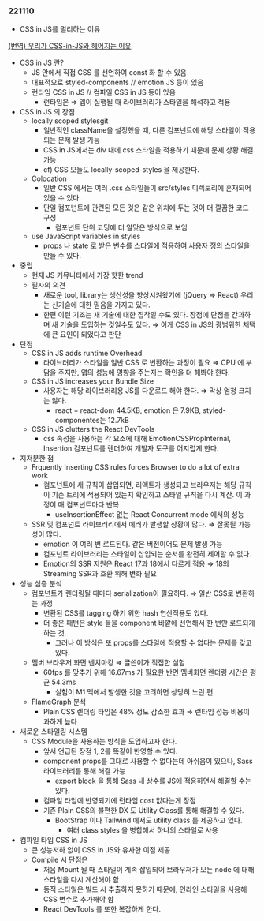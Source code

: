 ### 221110
- CSS in JS를 멀리하는 이유

[(번역) 우리가 CSS-in-JS와 헤어지는 이유](https://junghan92.medium.com/%EB%B2%88%EC%97%AD-%EC%9A%B0%EB%A6%AC%EA%B0%80-css-in-js%EC%99%80-%ED%97%A4%EC%96%B4%EC%A7%80%EB%8A%94-%EC%9D%B4%EC%9C%A0-a2e726d6ace6)

- CSS in JS 란?
    - JS 안에서 직접 CSS 를 선언하여 const 화 할 수 있음
    - 대표적으로 styled-components // emotion JS 등이 있음
    - 런타임 CSS in JS  // 컴파일 CSS in JS 등이 있음
        - 런타임은 ⇒ 앱이 실행될 때 라이브러리가 스타일을 해석하고 적용
- CSS in JS 의 장점
    - locally scoped stylesgit 
        - 일반적인 className을 설정했을 때, 다른 컴포넌트에 해당 스타일이 적용되는 문제 발생 가능
        - CSS in JS에서는 div 내에 css 스타일을 적용하기 때문에 문제 상황 해결 가능
        - cf) CSS 모듈도 locally-scoped-styles 을 제공한다.
    - Colocation
        - 일반 CSS 에서는 여러 .css 스타일들이 src/styles 디렉토리에 혼재되어 있을 수 있다.
        - 단일 컴포넌트에 관련된 모든 것은 같은 위치에 두는 것이 더 깔끔한 코드 구성
            - 컴포넌트 단위 코딩에 더 알맞은 방식으로 보임
    - use JavaScript variables in styles
        - props 나 state 로 받은 변수를 스타일에 적용하여 사용자 정의 스타일을 만들 수 있다.
- 중립
    - 현재 JS 커뮤니티에서 가장 핫한 trend
    - 필자의 의견
        - 새로운 tool, library는 생산성을 향상시켜왔기에 (jQuery ⇒ React) 우리는 신기술에 대한 믿음을 가지고 있다.
        - 한편 이런 기조는 새 기술에 대한 집착일 수도 있다. 장점에 단점을 간과하며 새 기술을 도입하는 것일수도 있다. ⇒ 이게 CSS in JS의 광범위한 채택에 큰 요인이 되었다고 판단
- 단점
    - CSS in JS adds runtime Overhead
        - 라이브러리가 스타일을 일반 CSS 로 변환하는 과정이 필요 ⇒ CPU 에 부담을 주지만, 앱의 성능에 영향을 주는지는 확인을 더 해봐야 한다.
    - CSS in JS increases your Bundle Size
        - 사용자는 해당 라이브러리용 JS를 다운로드 해야 한다. ⇒ 막상 엄청 크지는 않다.
            - react + react-dom 44.5KB, emotion 은 7.9KB, styled-componentes는 12.7kB
    - CSS in JS clutters the React DevTools
        - css 속성을 사용하는 각 요소에 대해 EmotionCSSPropInternal, Insertion 컴포넌트를 렌더하여 개발자 도구를 어지럽게 한다.
- 지저분한 점
    - Frquently Inserting CSS rules forces Browser to do a lot of extra work
        - 컴포넌트에 새 규칙이 삽입되면, 리액트가 생성되고 브라우저는 해당 규칙이 기존 트리에 적용되어 있는지 확인하고 스타일 규칙을 다시 계산. 이 과정이 매 컴포넌트마다 반복
            - useInsertionEffect 없는 React Concurrent mode 에서의 성능
    - SSR 및 컴포넌트 라이브러리에서 에러가 발생할 상황이 많다. ⇒ 잘못될 가능성이 많다.
        - emotion 이 여러 번 로드된다. 같은 버전이어도 문제 발생 가능
        - 컴포넌트 라이브러리는 스타일이 삽입되는 순서를 완전히 제어할 수 없다.
        - Emotion의 SSR 지원은 React 17과 18에서 다르게 적용 ⇒ 18의 Streaming SSR과 호환 위해 변화 필요
- 성능 심층 분석
    - 컴포넌트가 렌더링될 때마다 serialization이 필요하다. ⇒ 일반 CSS로 변환하는 과정
        - 변환된 CSS를 tagging 하기 위한 hash 연산작용도 있다.
        - 더 좋은 패턴은 style 들을 component 바깥에 선언해서 한 번만 로드되게 하는 것.
            - 그러나 이 방식은 또 props를 스타일에 적용할 수 없다는 문제를 갖고 있다.
    - 멤버 브라우저 화면 벤치마킹 ⇒ 글쓴이가 직접한 실험
        - 60fps 를 맞추기 위해 16.67ms 가 필요한 반면 멤버화면 렌더링 시간은 평균 54.3ms
            - 실험이 M1 맥에서 발생한 것을 고려하면 상당히 느린 편
    - FlameGraph 분석
        - Plain CSS 렌더링 타임은 48% 정도 감소한 효과 ⇒ 런타임 성능 비용이 과하게 높다
- 새로운 스타일링 시스템
    - CSS Module을 사용하는 방식을 도입하고자 한다.
        - 앞서 언급된 장점 1, 2를 똑같이 반영할 수 있다.
        - component props를 그대로 사용할 수 없다는데 아쉬움이 있으나, Sass 라이브러리를 통해 해결 가능
            - export block 을 통해 Sass 내 상수를 JS에 적용하면서 해결할 수는 있다.
        - 컴파일 타임에 반영되기에 런타임 cost 없다는게 장점
        - 기존 Plain CSS의 불편한 DX 도 Utility Class를 통해 해결할 수 있다.
            - BootStrap 이나 Tailwind 에서도 utility class 를 제공하고 있다.
                - 여러 class styles 을 병합해서 하나의 스타일로 사용
- 컴파일 타임 CSS in JS
    - 큰 성능저하 없이 CSS in JS와 유사한 이점 제공
    - Compile 시 단점은
        - 처음 Mount 될 때 스타일이 계속 삽입되어 브라우저가 모든 node 에 대해 스타일을 다시 계산해야 함
        - 동적 스타일은 빌드 시 추출하지 못하기 때문에, 인라인 스타일을 사용해 CSS 변수로 추가해야 함
        - React DevTools 를 또한 복잡하게 한다.
